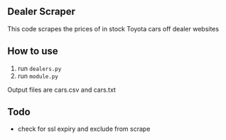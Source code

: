 ## Dealer Scraper
This code scrapes the prices of in stock Toyota cars off dealer websites

## How to use
1. run `dealers.py`
2. run `module.py`

Output files are cars.csv and cars.txt

## Todo
* check for ssl expiry and exclude from scrape